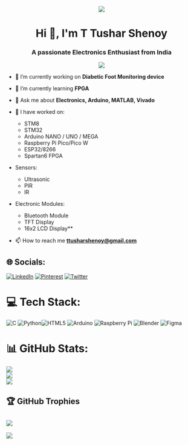<p align="center"><img src=https://media1.giphy.com/media/mFDWuDppjQJjite6FS/giphy.gif?cid=ecf05e471mz1d31ntszgl9j3dgxzhy9sv64jzrscl9u9i1wt&rid=giphy.gif&ct=g/></p>

<h1 align="center">Hi 👋, I'm T Tushar Shenoy</h1>
<h3 align="center">A passionate Electronics Enthusiast from India</h3>
<p align="center"> <img src="https://sdk.bitmoji.com/me/sticker/VcnKW1oaIH5fZuVTrsQFGiATyVeig0bGqzyNqTVZDdfaEI1JIY0Rlg/20079939.png?p=dD1wO3Y9aGk7bD1lbg.v1&size=thumbnail"/></p>


- 🔭 I’m currently working on **Diabetic Foot Monitoring device**

- 🌱 I’m currently learning **FPGA**

- 💬 Ask me about **Electronics, Arduino, MATLAB, Vivado**

- 🔭 I have worked on:
  - STM8
  - STM32
  - Arduino NANO / UNO / MEGA
  - Raspberry Pi Pico/Pico W
  - ESP32/8266
  - Spartan6 FPGA

- Sensors:
  - Ultrasonic
  - PIR
  - IR

- Electronic Modules:
  - Bluetooth Module
  - TFT Display
  - 16x2 LCD Display**

- 📫 How to reach me **ttusharshenoy@gmail.com**
 <!--- 🔭 Scan Below to Get all My Social Media Handles
<p align="center"><img src=https://github.com/tusharshenoy/tusharshenoy/assets/107348474/1a6e9776-fc20-4175-bee6-8e1de0b3655d=g/></p> -->


## 🌐 Socials:
[![LinkedIn](https://img.shields.io/badge/LinkedIn-%230077B5.svg?logo=linkedin&logoColor=white)](https://linkedin.com/in/t-tushar-shenoy) [![Pinterest](https://img.shields.io/badge/Pinterest-%23E60023.svg?logo=Pinterest&logoColor=white)](https://pinterest.com/tushar_shenoy_) [![Twitter](https://img.shields.io/badge/Twitter-%231DA1F2.svg?logo=Twitter&logoColor=white)](https://twitter.com/tushar_shenoy_) 

# 💻 Tech Stack:
![C](https://img.shields.io/badge/c-%2300599C.svg?style=for-the-badge&logo=c&logoColor=white) ![Python](https://img.shields.io/badge/python-3670A0?style=for-the-badge&logo=python&logoColor=ffdd54)![HTML5](https://img.shields.io/badge/html5-%23E34F26.svg?style=for-the-badge&logo=html5&logoColor=white) ![Arduino](https://img.shields.io/badge/-Arduino-00979D?style=for-the-badge&logo=Arduino&logoColor=white) ![Raspberry Pi](https://img.shields.io/badge/-RaspberryPi-C51A4A?style=for-the-badge&logo=Raspberry-Pi) ![Blender](https://img.shields.io/badge/blender-%23F5792A.svg?style=for-the-badge&logo=blender&logoColor=white) 	![Figma](https://img.shields.io/badge/figma-%23F24E1E.svg?style=for-the-badge&logo=figma&logoColor=white)
 
# 📊 GitHub Stats:
![](https://github-readme-stats.vercel.app/api?username=tusharshenoy&theme=dark&hide_border=false&include_all_commits=true&count_private=false)<br/>
![](https://github-readme-streak-stats.herokuapp.com/?user=tusharshenoy&theme=dark&hide_border=false)<br/>
![](https://github-readme-stats.vercel.app/api/top-langs/?username=tusharshenoy&theme=dark&hide_border=false&include_all_commits=true&count_private=false&layout=compact)
<!--![](https://github-readme-stats-eight-theta.vercel.app/api/top-langs/?username=snevindsouza&layout=compact&exclude_lang=java+r&theme=vue-dark)-->


## 🏆 GitHub Trophies
![](https://github-profile-trophy.vercel.app/?username=tusharshenoy&theme=radical&no-frame=false&no-bg=false&margin-w=4)
---
[![](https://visitcount.itsvg.in/api?id=tusharshenoy&icon=0&color=1)](https://visitcount.itsvg.in)

<!-- Proudly created with GPRM ( https://gprm.itsvg.in ) -->
